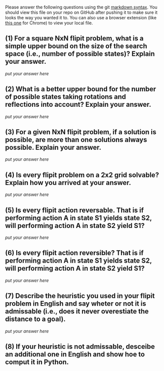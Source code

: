 Please answer the following questions using the git [markdown syntax](https://guides.github.com/features/mastering-markdown/).  You should view this file on your repo on GitHub after pushing it to make sure it looks the way you wanted it to.  You can also use a browser extension (like [this one](https://chrome.google.com/webstore/detail/markdown-preview-plus/febilkbfcbhebfnokafefeacimjdckgl) for Chrome) to view your local file.

## (1) For a square NxN flipit problem, what is a **simple** upper bound on the size of the search space (i.e., number of possible states)?  Explain your answer.

*put your answer here*

## (2) What is a better upper bound for the number of possible states taking rotations and reflections into account? Explain your answer.

*put your answer here*

## (3) For a given NxN flipit problem, if a solution is possible, are more than one solutions always possible. Explain your answer.

*put your answer here*

## (4) Is every flipit problem on a 2x2 grid solvable?  Explain how you arrived at your answer.

*put your answer here*

## (5) Is every flipit action reversable.  That is if performing action A in state S1 yields state S2, will performing action A in state S2 yield S1?

*put your answer here*

## (6) Is every flipit action reversible?  That is if performing action A in state S1 yields state S2, will performing action A in state S2 yield S1?

*put your answer here*

## (7) Describe the heuristic you used in your flipit problem in English and say wheter or not it is admissable (i.e., does it never overestiate the distance to a goal).

*put your answer here*

## (8) If your heuristic is not admissable, desceibe an additional one in English and show hoe to comput it in Python.


